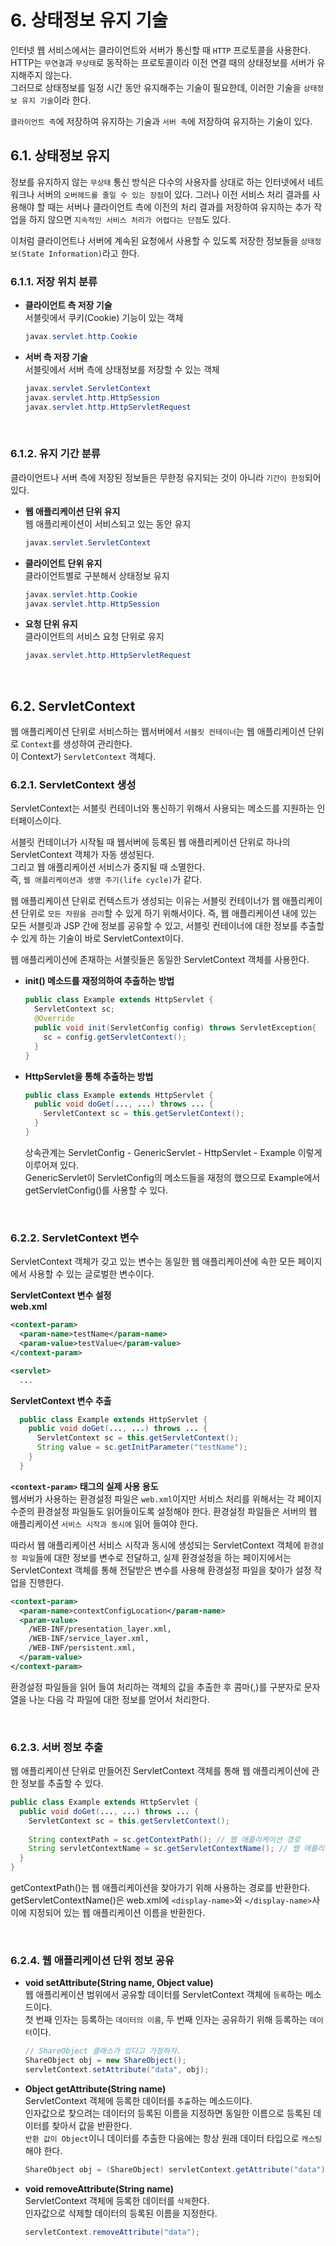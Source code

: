 # 6. 상태정보 유지 기술
인터넷 웹 서비스에서는 클라이언트와 서버가 통신할 때 `HTTP` 프로토콜을 사용한다.  
HTTP는 `무연결`과 `무상태`로 동작하는 프로토콜이라 이전 연결 때의 상태정보를 서버가 유지해주지 않는다.  
그러므로 상태정보를 일정 시간 동안 유지해주는 기술이 필요한데, 이러한 기술을 `상태정보 유지 기술`이라 한다.

`클라이언트 측`에 저장하여 유지하는 기술과 `서버 측`에 저장하여 유지하는 기술이 있다.

## 6.1. 상태정보 유지
정보를 유지하지 않는 `무상태` 통신 방식은 다수의 사용자를 상대로 하는 인터넷에서 네트워크나 서버의 `오버헤드를 줄일 수 있는 장점`이 있다.
그러나 이전 서비스 처리 결과를 사용해야 할 때는 서버나 클라이언트 측에 이전의 처리 결과를 저장하여 유지하는 추가 작업을 하지 않으면
`지속적인 서비스 처리가 어렵다는 단점`도 있다.

이처럼 클라이언트나 서버에 계속된 요청에서 사용할 수 있도록 저장한 정보들을 `상태정보(State Information)`라고 한다.

### 6.1.1. 저장 위치 분류
- **클라이언트 측 저장 기술**  
  서블릿에서 쿠키(Cookie) 기능이 있는 객체
  ```java
  javax.servlet.http.Cookie
  ```

- **서버 측 저장 기술**  
  서블릿에서 서버 측에 상태정보를 저장할 수 있는 객체
  ```java
  javax.servlet.ServletContext
  javax.servlet.http.HttpSession
  javax.servlet.http.HttpServletRequest
  ```

<br/>

### 6.1.2. 유지 기간 분류
클라이언트나 서버 측에 저장된 정보들은 무한정 유지되는 것이 아니라 `기간이 한정`되어 있다.

- **웹 애플리케이션 단위 유지**  
  웹 애플리케이션이 서비스되고 있는 동안 유지
  ```java
  javax.servlet.ServletContext
  ```

- **클라이언트 단위 유지**  
  클라이언트별로 구분해서 상태정보 유지
  ```java
  javax.servlet.http.Cookie
  javax.servlet.http.HttpSession
  ```

- **요청 단위 유지**  
  클라이언트의 서비스 요청 단위로 유지
  ```java
  javax.servlet.http.HttpServletRequest
  ```

<br/>

## 6.2. ServletContext
웹 애플리케이션 단위로 서비스하는 웹서버에서 `서블릿 컨테이너`는 웹 애플리케이션 단위로 `Context`를 생성하여 관리한다.  
이 Context가 `ServletContext` 객체다.

### 6.2.1. ServletContext 생성
ServletContext는 서블릿 컨테이너와 통신하기 위해서 사용되는 메소드를 지원하는 인터페이스이다.

서블릿 컨테이너가 시작될 때 웹서버에 등록된 웹 애플리케이션 단위로 하나의 ServletContext 객체가 자동 생성된다.  
그리고 웹 애플리케이션 서비스가 중지될 때 소멸한다.  
즉, `웹 애플리케이션과 생명 주기(life cycle)`가 같다.

웹 애플리케이션 단위로 컨텍스트가 생성되는 이유는 서블릿 컨테이너가 웹 애플리케이션 단위로 `모든 자원을 관리`할 수 있게 하기 위해서이다.
즉, 웹 애플리케이션 내에 있는 모든 서블릿과 JSP 간에 정보를 공유할 수 있고, 서블릿 컨테이너에 대한 정보를 추출할 수 있게 하는
기술이 바로 ServletContext이다.

웹 애플리케이션에 존재하는 서블릿들은 동일한 ServletContext 객체를 사용한다.
- **init() 메소드를 재정의하여 추출하는 방법**
  ```java
  public class Example extends HttpServlet {
    ServletContext sc;
    @Override
    public void init(ServletConfig config) throws ServletException{
      sc = config.getServletContext();
    }
  }
  ```

- **HttpServlet을 통해 추출하는 방법**
  ```java
  public class Example extends HttpServlet {
    public void doGet(..., ...) throws ... {
      ServletContext sc = this.getServletContext();
    }
  }
  ```
  
  상속관계는 ServletConfig - GenericServlet - HttpServlet - Example 이렇게 이루어져 있다.  
  GenericServlet이 ServletConfig의 메소드들을 재정의 했으므로 Example에서 getServletConfig()를 사용할 수 있다.

<br/>

### 6.2.2. ServletContext 변수
ServletContext 객체가 갖고 있는 변수는 동일한 웹 애플리케이션에 속한 모든 페이지에서 사용할 수 있는 글로벌한 변수이다.

**ServletContext 변수 설정**  
**web.xml**
```xml
<context-param>
  <param-name>testName</param-name>
  <param-value>testValue</param-value>
</context-param>

<servlet>
  ...
```

**ServletContext 변수 추출**  
```java
  public class Example extends HttpServlet {
    public void doGet(..., ...) throws ... {
      ServletContext sc = this.getServletContext();
      String value = sc.getInitParameter("testName");
    }
  }
```

**`<context-param>` 태그의 실제 사용 용도**  
웹서버가 사용하는 환경설정 파일은 `web.xml`이지만 서비스 처리를 위해서는 각 페이지 수준의 환경설정 파일들도 읽어들이도록 설정해야 한다.
환경설정 파일들은 서버의 웹 애플리케이션 `서비스 시작과 동시에` 읽어 들여야 한다.

따라서 웹 애플리케이션 서비스 시작과 동시에 생성되는 ServletContext 객체에 `환경설정 파일`들에 대한 정보를 변수로 전달하고,
실제 환경설정을 하는 페이지에서는 ServletContext 객체를 통해 전달받은 변수를 사용해 환경설정 파일을 찾아가 설정 작업을 진행한다.

```xml
<context-param>
  <param-name>contextConfigLocation</param-name>
  <param-value>
    /WEB-INF/presentation_layer.xml,
    /WEB-INF/service_layer.xml,
    /WEB-INF/persistent.xml,
  </param-value>
</context-param>
```

환경설정 파일들을 읽어 들여 처리하는 객체의 값을 추출한 후 콤마(,)를 구분자로 문자열을 나눈 다음 각 파일에 대한 정보를 얻어서 처리한다.

<br/>

### 6.2.3. 서버 정보 추출
웹 애플리케이션 단위로 만들어진 ServletContext 객체를 통해 웹 애플리케이션에 관한 정보를 추출할 수 있다.

```java
public class Example extends HttpServlet {
  public void doGet(..., ...) throws ... {
    ServletContext sc = this.getServletContext();
    
    String contextPath = sc.getContextPath(); // 웹 애플리케이션 경로
    String servletContextName = sc.getServletContextName(); // 웹 애플리케이션 이름
  }
}
```

getContextPath()는 웹 애플리케이션을 찾아가기 위해 사용하는 경로를 반환한다.  
getServletContextName()은 web.xml에 `<display-name>`와 `</display-name>`사이에 지정되어 있는 웹 애플리케이션 이름을 반환한다.

<br/>

### 6.2.4. 웹 애플리케이션 단위 정보 공유
- **void setAttribute(String name, Object value)**  
  웹 애플리케이션 범위에서 공유할 데이터를 ServletContext 객체에 `등록`하는 메소드이다.  
  첫 번째 인자는 등록하는 `데이터의 이름`, 두 번째 인자는 공유하기 위해 등록하는 `데이터`이다.
  ```java
  // ShareObject 클래스가 있다고 가정하자.
  ShareObject obj = new ShareObject();
  servletContext.setAttribute("data", obj);
  ```
  
- **Object getAttribute(String name)**  
  ServletContext 객체에 등록한 데이터를 `추출`하는 메소드이다.  
  인자값으로 찾으려는 데이터의 등록된 이름을 지정하면 동일한 이름으로 등록된 데이터를 찾아서 값을 반환한다.  
  `반환 값이 Object`이니 데이터를 추출한 다음에는 항상 원래 데이터 타입으로 `캐스팅`해야 한다.
  ```java
  ShareObject obj = (ShareObject) servletContext.getAttribute("data");
  ```

- **void removeAttribute(String name)**  
  ServletContext 객체에 등록한 데이터를 `삭제`한다.  
  인자값으로 삭제할 데이터의 등록된 이름을 지정한다.
  ```java
  servletContext.removeAttribute("data");
  ```
